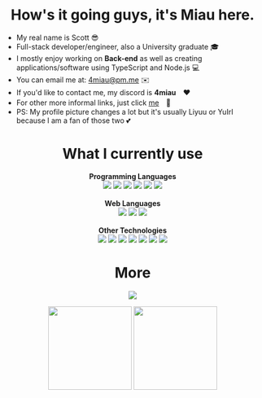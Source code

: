 <h1 align="center">How's it going guys, it's Miau here.</h1>

* My real name is Scott 😎
* Full-stack developer/engineer, also a University graduate 🎓
* I mostly enjoy working on **Back-end** as well as creating applications/software using TypeScript and Node.js 💻
* You can email me at: <a href="mailto:4miau@pm.me">4miau@pm.me</a> ✉️
* If you'd like to contact me, my discord is **4miau**　❤️
* For other more informal links, just click <a href="https://linktr.ee/miau">me</a>　🎲
* PS: My profile picture changes a lot but it's usually Liyuu or YuIrI because I am a fan of those two 💕

<h1 align="center">What I currently use</h1>

<p align="center">
  <strong>Programming Languages</strong></br>
  <a href="https://www.javascript.com"><img src="https://skillicons.dev/icons?i=javascript"></a>
  <a href="https://www.typescriptlang.org"><img src="https://skillicons.dev/icons?i=typescript"></a>
  <a href="https://www.microsoft.com"><img src="https://skillicons.dev/icons?i=cs"></a>
  <a href="https://www.rust-lang.org"><img src="https://skillicons.dev/icons?i=rust"></a>
  <a href="https://go.dev"><img src="https://skillicons.dev/icons?i=golang"></a>
  <a href="https://www.python.org"><img src="https://skillicons.dev/icons?i=python"></a>
  </br></br><strong>Web Languages</strong></br>
  <a href="https://react.dev"><img src="https://skillicons.dev/icons?i=react"></a>
  <a href="https://sass-lang.com"><img src="https://skillicons.dev/icons?i=sass"></a>
  <a href="https://www.php.net"><img src="https://skillicons.dev/icons?i=php"></a>
  </br></br><strong>Other Technologies</strong></br>
  <a href="https://www.mongodb.com"><img src="https://skillicons.dev/icons?i=mongodb"></a>
  <a href="https://aws.amazon.com"><img src="https://skillicons.dev/icons?i=aws"></a>
  <a href="https://www.cloudflare.com"><img src="https://skillicons.dev/icons?i=cloudflare"></a>
  <a href="https://nodejs.org/en"><img src="https://skillicons.dev/icons?i=nodejs"></a>
  <a href="[https://aws.amazon.com](https://code.visualstudio.com)"><img src="https://skillicons.dev/icons?i=vscode"></a>
  <a href="https://git-scm.com"><img src="https://skillicons.dev/icons?i=git"></a>
  <a href="https://github.com"><img src="https://skillicons.dev/icons?i=github"></a>
</p>

<h1 align="center">More</h1>

<p align="center">
  <a href="https://discord.com/users/210512035098787841"><img src="https://lanyard.cnrad.dev/api/210512035098787841?animated=true&hideStatus=true&theme=dark&idleMessage=Being%20an%20awesome%20guy"></a>
</p>

<p align="center">
  <img src="https://github-readme-stats.vercel.app/api?username=4miau&show_icons=true&theme=dark&hide=contribs" height="164px">
  <img src="https://github-readme-stats.vercel.app/api/top-langs/?username=4miau&layout=compact&theme=dark" height="164px">
</p>

<!--
**notmiauu/notmiauu** is a ✨ _special_ ✨ repository because its `README.md` (this file) appears on your GitHub profile.

Here are some ideas to get you started:

- 🔭 I’m currently working on ...
- 🌱 I’m currently learning ...
- 👯 I’m looking to collaborate on ...
- 🤔 I’m looking for help with ...
- 💬 Ask me about ...
- 📫 How to reach me: ...
- 😄 Pronouns: ...
- ⚡ Fun fact: ...
-->
